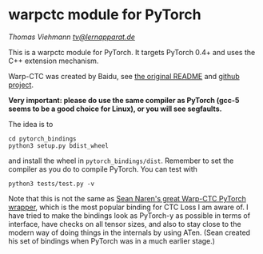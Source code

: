 # warpctc module for PyTorch

*Thomas Viehmann <tv@lernapparat.de>*

This is a warpctc module for PyTorch.
It targets PyTorch 0.4+ and uses the C++ extension mechanism.

Warp-CTC was created by Baidu, see [the original
README](README.orig.md) and
[github project](https://github.com/baidu-research/warp-ctc).

**Very important: please do use the same compiler as PyTorch (gcc-5
seems to be a good choice for Linux), or you will see segfaults.** 

The idea is to

```
cd pytorch_bindings
python3 setup.py bdist_wheel
```
and install the wheel in `pytorch_bindings/dist`. Remember to set the
compiler as you do to compile PyTorch.
You can test with
```
python3 tests/test.py -v
```


Note that this is not the same as [Sean Naren's great Warp-CTC PyTorch
wrapper](https://github.com/SeanNaren/warp-ctc), which is the most
popular binding for CTC Loss I am aware of.
I have tried to make the bindings look as PyTorch-y as possible in terms
of interface, have checks on all tensor sizes, and also to stay close to
the modern way of doing things in the internals by using ATen. (Sean
created his set of bindings when PyTorch was in a much earlier stage.)
